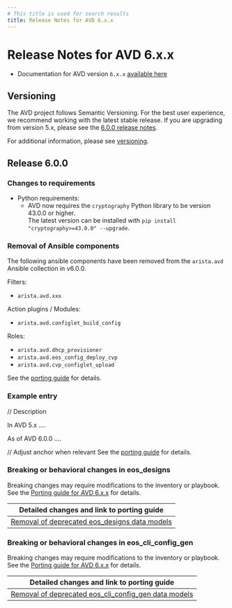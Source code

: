 ```yaml
---
# This title is used for search results
title: Release Notes for AVD 6.x.x
---
```

<!--
  ~ Copyright (c) 2025 Arista Networks, Inc.
  ~ Use of this source code is governed by the Apache License 2.0
  ~ that can be found in the LICENSE file.
  -->

# Release Notes for AVD 6.x.x

- Documentation for AVD version `6.x.x` [available here](https://avd.arista.com/6.x/)

## Versioning

The AVD project follows Semantic Versioning. For the best user experience, we recommend working with the latest stable release. If you are upgrading from version 5.x, please see the [6.0.0 release notes](#release-600).

For additional information, please see [versioning](../versioning/semantic-versioning.md).

## Release 6.0.0

### Changes to requirements

- Python requirements:
  - AVD now requires the `cryptography` Python library to be version 43.0.0 or higher.<br>
    The latest version can be installed with `pip install "cryptography>=43.0.0" --upgrade`.

### Removal of Ansible components

The following ansible components have been removed from the `arista.avd` Ansible collection in v6.0.0.

Filters:

- `arista.avd.xxx`

Action plugins / Modules:

- `arista.avd.configlet_build_config`

Roles:

- `arista.avd.dhcp_provisioner`
- `arista.avd.eos_config_deploy_cvp`
- `arista.avd.cvp_configlet_upload`

See the [porting guide](../porting-guides/6.x.x.md#removal-of-ansible-components) for details.

### Example entry

// Description

In AVD 5.x  ....

As of AVD 6.0.0 ....

// Adjust anchor when relevant
See the [porting guide](../porting-guides/6.x.x.md##) for details.

### Breaking or behavioral changes in eos_designs

Breaking changes may require modifications to the inventory or playbook. See the [Porting guide for AVD 6.x.x](../porting-guides/6.x.x.md#changes-to-role-aristaavdeos_designs)
for details.

| Detailed changes and link to porting guide |
| ------------------------------------------ |
| [Removal of deprecated eos\_designs data models](../porting-guides/6.x.x.md#removal-of-deprecated-eos_designs-data-models) |

### Breaking or behavioral changes in eos_cli_config_gen

Breaking changes may require modifications to the inventory or playbook. See the [Porting guide for AVD 6.x.x](../porting-guides/6.x.x.md#changes-to-role-aristaavdeos_cli_config_gen)
for details.

| Detailed changes and link to porting guide |
| ------------------------------------------ |
| [Removal of deprecated eos\_cli\_config\_gen data models](../porting-guides/6.x.x.md#removal-of-deprecated-eos_cli_config_gen-data-models) |
